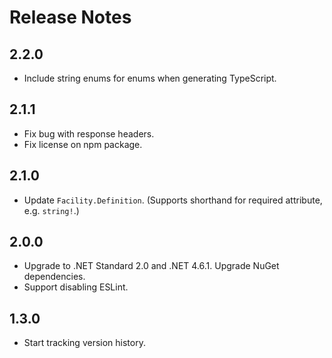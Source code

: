 # Release Notes

## 2.2.0

* Include string enums for enums when generating TypeScript.

## 2.1.1

* Fix bug with response headers.
* Fix license on npm package.

## 2.1.0

* Update `Facility.Definition`. (Supports shorthand for required attribute, e.g. `string!`.)

## 2.0.0

* Upgrade to .NET Standard 2.0 and .NET 4.6.1. Upgrade NuGet dependencies.
* Support disabling ESLint.

## 1.3.0

* Start tracking version history.
